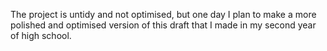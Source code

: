 The project is untidy and not optimised, but one day I plan to make a more polished and optimised version of this draft that I made in my second year of high school.
